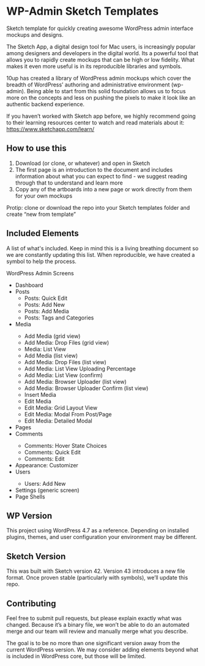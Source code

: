 # WP-Admin Sketch Templates #

Sketch template for quickly creating awesome WordPress admin interface mockups and designs.

The Sketch App, a digital design tool for Mac users, is increasingly popular among designers and developers in the digital world. Its a powerful tool that allows you to rapidly create mockups that can be high or low fidelity. What makes it even more useful is in its reproducible libraries and symbols.

10up has created a library of WordPress admin mockups which cover the breadth of WordPress’ authoring and administrative environment (wp-admin). Being able to start from this solid foundation allows us to focus more on the concepts and less on pushing the pixels to make it look like an authentic backend experience.  

If you haven’t worked with Sketch app before, we highly recommend going to their learning resources center to watch and read materials about it: https://www.sketchapp.com/learn/

## How to use this ##

1. Download (or clone, or whatever) and open in Sketch
2. The first page is an introduction to the document and includes information about what you can expect to find - we suggest reading through that to understand and learn more 
3. Copy any of the artboards into a new page or work directly from them for your own mockups 

Protip: clone or download the repo into your Sketch templates folder and create “new from template”

## Included Elements ##

A list of what's included. Keep in mind this is a living breathing document so we are constantly updating this list. When reproducible, we have created a symbol to help the process. 

WordPress Admin Screens

<ul>
  <li>Dashboard</li>
  <li>Posts
    <ul>
      <li>Posts: Quick Edit</li>
      <li>Posts: Add New</li>
      <li>Posts: Add Media</li>
      <li>Posts: Tags and Categories</li>
    </ul>
  </li>
  <li>Media</li>
      <ul>
      <li>Add Media (grid view)</li>
      <li>Add Media: Drop Files (grid view)</li>
      <li>Media: List View</li>
      <li>Add Media (list view)</li>
      <li>Add Media: Drop Files (list view)</li>
      <li>Add Media: List View Uploading Percentage</li>
      <li>Add Media: List View (confirm)</li>
      <li>Add Media: Browser Uploader (list view)</li>
      <li>Add Media: Browser Uploader Confirm (list view)</li>
      <li>Insert Media</li>
      <li> Edit Media</li>
      <li>Edit Media: Grid Layout View</li>
      <li>Edit Media: Modal From Post/Page</li>
      <li>Edit Media: Detailed Modal</li>
     </ul>
  <li>Pages</li>
  <li>Comments</li>
      <ul>
      <li>Comments: Hover State Choices</li>
      <li>Comments: Quick Edit</li>
      <li>Comments: Edit</li>
     </ul>
 <li>Appearance: Customizer</li>
 <li>Users</li>
  <ul>
      <li>Users: Add New</li>
     </ul>
  <li>Settings (generic screen)</li>
  <li>Page Shells</li>
 </ul>

## WP Version ##

This project using WordPress 4.7 as a reference. Depending on installed plugins, themes, and user configuration your environment may be different.

## Sketch Version ##

This was built with Sketch version 42. Version 43 introduces a new file format. Once proven stable (particularly with symbols), we’ll update this repo.

## Contributing ##

Feel free to submit pull requests, but please explain exactly what was changed. Because it’s a binary file, we won’t be able to do an automated merge and our team will review and manually merge what you describe.

The goal is to be no more than one significant version away from the current WordPress version. We may consider adding elements beyond what is included in WordPress core, but those will be limited.
